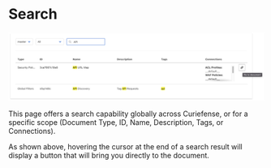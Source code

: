 # Search

![](../.gitbook/assets/image%20%2827%29.png)

This page offers a search capability globally across Curiefense, or for a specific scope \(Document Type, ID, Name, Description, Tags, or Connections\).

As shown above, hovering the cursor at the end of a search result will display a button that will bring you directly to the document.

